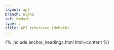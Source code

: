 ```yaml
---
layout: api
branch: alpha
ref: dmMath
type: c
title: API reference (dmMath)
---
```

{% include anchor_headings.html html=content %}